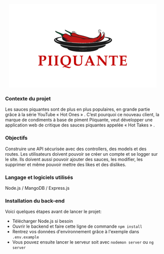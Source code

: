 
<div style="text-align: center">
  <img src="Cover_HotTakes.png"/>
</div>
 
### Contexte du projet
Les sauces piquantes sont de plus en plus populaires, en grande partie grâce à la série YouTube « Hot Ones » . C’est pourquoi ce nouveau client, la marque de condiments à base de piment Piiquante, veut développer une application web de critique des sauces piquantes appelée « Hot Takes » .

### Objectifs
Construire une API sécurisée avec des controllers, des models et des routes. Les utilisateurs doivent pouvoir se créer un compte et se logger sur le site. Ils doivent aussi pouvoir ajouter des sauces, les modifier, les supprimer et même pouvoir mettre des likes et des dislikes. 
 
### Langage et logiciels utilisés
 Node.js / MangoDB / Express.js 

### Installation du back-end

Voici quelques étapes avant de lancer le projet:
- Télécharger Node.js si besoin
- Ouvrir le backend et faire cette ligne de commande `npm install`
- Rentrez vos données d'environnement grâce à l'exemple dans `.env.example`
- Vous pouvez ensuite lancer le serveur soit avec `nodemon server` ou `ng server`
 